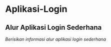 Aplikasi-Login
==
Alur Aplikasi Login Sederhana
--
*Berisikan informasi alur aplikasi login sederhana*
